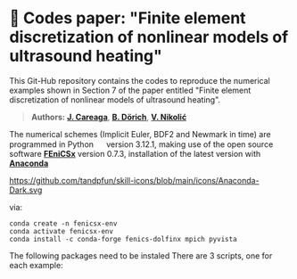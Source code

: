 
# 📌 Codes paper: "Finite element discretization of nonlinear models of ultrasound heating"

This Git-Hub repository contains the codes to reproduce the numerical examples shown in Section 7 of the paper entitled "Finite element discretization of nonlinear models of ultrasound heating".

> **Authors:** [**J. Careaga**](https://scholar.google.com/citations?user=-SYWkN8AAAAJ&hl=es), [**B. Dörich**](https://scholar.google.com/citations?user=h9b6i00AAAAJ&hl=en), [**V. Nikolić**](https://scholar.google.com/citations?user=73kZ9csAAAAJ&hl=en)

The numerical schemes (Implicit Euler, BDF2 and Newmark in time) are programmed in Python 
<img src="https://raw.githubusercontent.com/marwin1991/profile-technology-icons/refs/heads/main/icons/python.png"  width="15" height="15" /> version 3.12.1, making use of the open source software [**FEniCSx**](https://fenicsproject.org/) version 0.7.3, installation of the latest version with [**Anaconda**](https://docs.anaconda.com/anaconda/install/) 

https://github.com/tandpfun/skill-icons/blob/main/icons/Anaconda-Dark.svg

via:

```console 
conda create -n fenicsx-env
conda activate fenicsx-env
conda install -c conda-forge fenics-dolfinx mpich pyvista
```

The following packages need to be instaled
There are 3 scripts, one for each example: 



